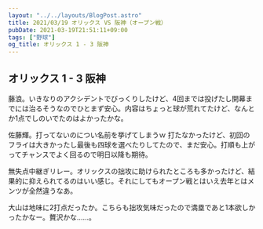 ```yaml
---
layout: "../../layouts/BlogPost.astro"
title: 2021/03/19 オリックス VS 阪神（オープン戦）
pubDate: 2021-03-19T21:51:11+09:00
tags: ["野球"]
og_title: オリックス 1 - 3 阪神
---
```


## オリックス 1 - 3 阪神

藤浪。いきなりのアクシデントでびっくりしたけど、4回までは投げたし開幕までには治るそうなのでひとまず安心。内容はちょっと球が荒れてたけど、なんとか1点でしのいでたのはよかったかな。

佐藤輝。打ってないのについ名前を挙げてしまうｗ 打たなかったけど、初回のフライは大きかったし最後も四球を選べたりしてたので、まだ安心。打順も上がってチャンスでよく回るので明日以降も期待。

無失点中継ぎリレー。オリックスの拙攻に助けられたところも多かったけど、結果的に抑えられてるのはいい感じ。それにしてもオープン戦とはいえ去年とはメンツが全然違うなあ。

大山は地味に2打点だったか。こちらも拙攻気味だったので満塁であと1本欲しかったかなー。贅沢かな……。
